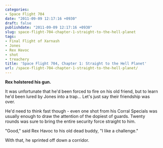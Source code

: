 ```yaml
---
categories:
- Space Flight 704
date: "2011-09-09 12:17:16 +0930"
draft: false
publishdate: "2011-09-09 12:17:16 +0930"
slug: space-flight-704-chapter-1-straight-to-the-hell-planet
tags:
- Final Flight of Xarnash
- Jones
- Rex Havoc
- shot
- treachery
title: 'Space Flight 704, Chapter 1: Straight to the Hell Planet'
url: /space-flight-704-chapter-1-straight-to-the-hell-planet/
---
```

**Rex holstered his gun.**

It was unfortunate that he'd been forced to fire on his old friend, but
to learn he'd been lured by Jones into a trap... Let's just say their
friendship was over.

He'd need to think fast though - even one shot from his Corral Specials
was usually enough to draw the attention of the dopiest of guards.
Twenty rounds was sure to bring the entire security force straight to
him.

"Good," said Rex Havoc to his old dead buddy, "I like a challenge."

With that, he sprinted off down a corridor.